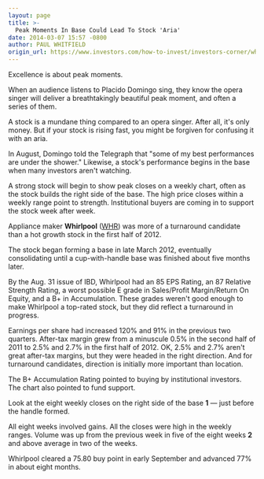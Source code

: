 ```yaml
---
layout: page
title: >-
  Peak Moments In Base Could Lead To Stock 'Aria'
date: 2014-03-07 15:57 -0800
author: PAUL WHITFIELD
origin_url: https://www.investors.com/how-to-invest/investors-corner/what-to-look-for-in-stock-chart-2
---
```





Excellence is about peak moments.


When an audience listens to Placido Domingo sing, they know the opera singer will deliver a breathtakingly beautiful peak moment, and often a series of them.


A stock is a mundane thing compared to an opera singer. After all, it's only money. But if your stock is rising fast, you might be forgiven for confusing it with an aria.


In August, Domingo told the Telegraph that "some of my best performances are under the shower." Likewise, a stock's performance begins in the base when many investors aren't watching.


A strong stock will begin to show peak closes on a weekly chart, often as the stock builds the right side of the base. The high price closes within a weekly range point to strength. Institutional buyers are coming in to support the stock week after week.


Appliance maker **Whirlpool** ([WHR](https://research.investors.com/quote.aspx?symbol=WHR)) was more of a turnaround candidate than a hot growth stock in the first half of 2012.


The stock began forming a base in late March 2012, eventually consolidating until a cup-with-handle base was finished about five months later.


By the Aug. 31 issue of IBD, Whirlpool had an 85 EPS Rating, an 87 Relative Strength Rating, a worst possible E grade in Sales/Profit Margin/Return On Equity, and a B+ in Accumulation. These grades weren't good enough to make Whirlpool a top-rated stock, but they did reflect a turnaround in progress.


Earnings per share had increased 120% and 91% in the previous two quarters. After-tax margin grew from a minuscule 0.5% in the second half of 2011 to 2.5% and 2.7% in the first half of 2012. OK, 2.5% and 2.7% aren't great after-tax margins, but they were headed in the right direction. And for turnaround candidates, direction is initially more important than location.


The B+ Accumulation Rating pointed to buying by institutional investors. The chart also pointed to fund support.


Look at the eight weekly closes on the right side of the base **1** — just before the handle formed.


All eight weeks involved gains. All the closes were high in the weekly ranges. Volume was up from the previous week in five of the eight weeks **2** and above average in two of the weeks.


Whirlpool cleared a 75.80 buy point in early September and advanced 77% in about eight months.




